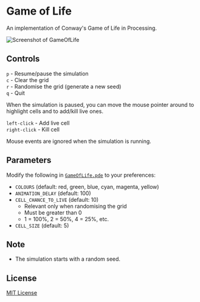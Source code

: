 # Game of Life
An implementation of Conway's Game of Life in Processing.

![Screenshot of GameOfLife](https://github.com/adjl/GameOfLife/raw/master/screenshot.png)

## Controls
`p` - Resume/pause the simulation  
`c` - Clear the grid  
`r` - Randomise the grid (generate a new seed)  
`q` - Quit

When the simulation is paused, you can move the mouse pointer around to highlight cells and to add/kill live ones.

`left-click` - Add live cell  
`right-click` - Kill cell

Mouse events are ignored when the simulation is running.

## Parameters
Modify the following in [`GameOfLife.pde`](https://github.com/adjl/GameOfLife/raw/master/GameOfLife.pde) to your preferences:
- `COLOURS` (default: red, green, blue, cyan, magenta, yellow)
- `ANIMATION_DELAY` (default: 100)
- `CELL_CHANCE_TO_LIVE` (default: 10)
  - Relevant only when randomising the grid
  - Must be greater than 0
  - 1 = 100%, 2 = 50%, 4 = 25%, etc.
- `CELL_SIZE` (default: 5)

## Note
- The simulation starts with a random seed.

## License
[MIT License](https://github.com/adjl/GameOfLife/raw/master/LICENSE)

